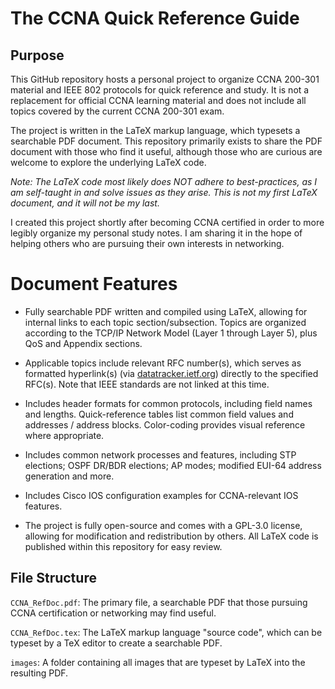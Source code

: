# The CCNA Quick Reference Guide

## Purpose

This GitHub repository hosts a personal project to organize CCNA 200-301 material and IEEE 802 protocols for quick reference and study. It is not a replacement for official CCNA learning material and does not include all topics covered by the current CCNA 200-301 exam.

The project is written in the LaTeX markup language, which typesets a searchable PDF document. This repository primarily exists to share the PDF document with those who find it useful, although those who are curious are welcome to explore the underlying LaTeX code.

*Note: The LaTeX code most likely does NOT adhere to best-practices, as I am self-taught in and solve issues as they arise. This is not my first LaTeX document, and it will not be my last.*

I created this project shortly after becoming CCNA certified in order to more legibly organize my personal study notes. I am sharing it in the hope of helping others who are pursuing their own interests in networking.

# Document Features

- Fully searchable PDF written and compiled using LaTeX, allowing for internal links to each topic section/subsection. Topics are organized according to the TCP/IP Network Model (Layer 1 through Layer 5), plus QoS and Appendix sections.

- Applicable topics include relevant RFC number(s), which serves as formatted hyperlink(s) (via [datatracker.ietf.org](https://datatracker.ietf.org/)) directly to the specified RFC(s). Note that IEEE standards are not linked at this time.

- Includes header formats for common protocols, including field names and lengths. Quick-reference tables list common field values and addresses / address blocks. Color-coding provides visual reference where appropriate.

- Includes common network processes and features, including STP elections; OSPF DR/BDR elections; AP modes; modified EUI-64 address generation and more.

- Includes Cisco IOS configuration examples for CCNA-relevant IOS features.

- The project is fully open-source and comes with a GPL-3.0 license, allowing for modification and redistribution by others. All LaTeX code is published within this repository for easy review.

## File Structure

`CCNA_RefDoc.pdf`: The primary file, a searchable PDF that those pursuing CCNA certification or networking may find useful.

`CCNA_RefDoc.tex`: The LaTeX markup language "source code", which can be typeset by a TeX editor to create a searchable PDF.

`images`: A folder containing all images that are typeset by LaTeX into the resulting PDF.
